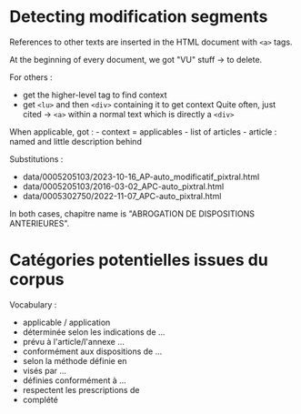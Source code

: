 # Detecting modification segments

References to other texts are inserted in the HTML document with ```<a>``` tags.

At the beginning of every document, we got "VU" stuff -> to delete.

For others : 
- get the higher-level tag to find context 
- get ```<lu>``` and then ```<div>``` containing it to get context
Quite often, just cited -> ```<a>``` within a normal text which is directly a ```<div>```

When applicable, got : 
    - context = applicables
    - list of articles 
    - article : named and little description behind


Substitutions : 
- data/0005205103/2023-10-16_AP-auto_modificatif_pixtral.html
- data/0005205103/2016-03-02_APC-auto_pixtral.html
- data/0005302750/2022-11-07_APC-auto_pixtral.html

In both cases, chapitre name is "ABROGATION DE DISPOSITIONS ANTERIEURES".

# Catégories potentielles issues du corpus 

Vocabulary : 
- applicable / application
- déterminée selon les indications de ...
- prévu à l'article/l'annexe ...
- conformément aux dispositions de ...
- selon la méthode définie en
- visés par ...
- définies conformément à ...
- respectent les prescriptions de
- complété
